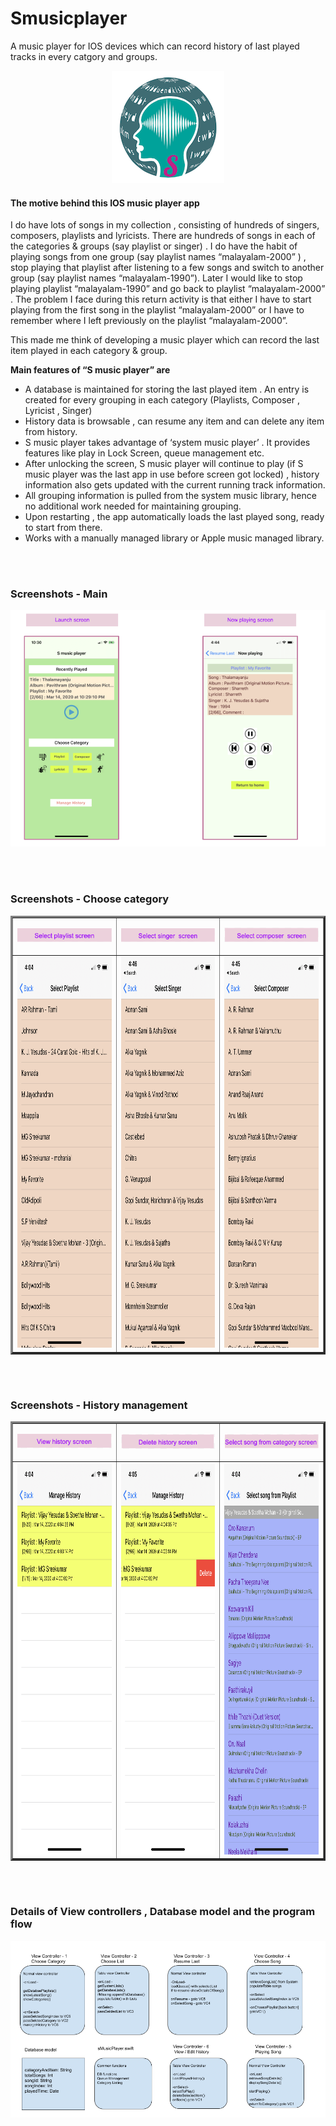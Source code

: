 # Smusicplayer
A music player for IOS devices which can record history of last played tracks in every catgory and groups.

<p align="center">
  <img src="Images/S_MusicPlayer_icon_3x.png">
</p>

#### The motive behind this IOS music player app

I do have lots of songs in my  collection , consisting of hundreds of singers, composers, playlists and lyricists. There are hundreds of songs in each of the categories  & groups  (say playlist or singer) . I do have the habit of playing songs from one group (say playlist names “malayalam-2000” ) , stop playing that playlist after listening to a few songs and  switch to another group (say playlist names “malayalam-1990”).  Later I would like to stop playing playlist “malayalam-1990” and go back to playlist “malayalam-2000” . The problem I face during this return activity is that either I have to start playing from the first song in the playlist “malayalam-2000” or I have to remember where I left previously on the playlist “malayalam-2000”.

This made me think of developing a music player which can record the last item played in each category  & group. 

**Main features of “S music player” are**

- A database is maintained for storing the last played item . An entry is  created for every grouping in each category (Playlists,  Composer , Lyricist , Singer)
- History  data is browsable , can resume any item  and can delete any item from history.
- S music player takes advantage of ‘system music player’ . It provides features like play in Lock Screen, queue management etc. 
- After unlocking the screen, S music player will continue to play (if S music player was the last app in use before screen got locked) , history information also gets updated with the current running track information.
- All grouping information is pulled from the system music library, hence no additional work needed for maintaining grouping.
- Upon restarting , the app  automatically loads the last played song, ready to start from there.
- Works with a manually managed library or Apple music managed library.

<br/>
<br/>

### Screenshots - Main
<p align="center">
  <img src="Images/Launch and now playing.png">
</p>
 
<br/>
<br/>

### Screenshots - Choose category
<p align="center">
  <TABLE border=3>
    <TR>
       <TD>
         <p align="center"> <img src="Images/select playlist screen_2.png" > </p>
      </TD>
      <TD>
        <p align="center"> <img src="Images/select singer screen_2.png"> </p>
      </TD>
      <TD>
        <p align="center"> <img src="Images/select composer screen_2.png" > </p>
      </TD>
    </TR>
    <TR>
      <TD border=3>
         <img src="Images/Select Playlist.PNG" height="626" width="288">
      </TD>
      <TD>
        <img src="Images/Select Singer.PNG" height="626" width="288">
      </TD>
      <TD>
        <img src="Images/Select Composer.PNG" height="626" width="288">
      </TD>
    </TR>
 
  </TABLE>
</p>

<p align="center">
</p>

<br/>
<br/>

### Screenshots - History management
<p align="center">
  <TABLE border=3>
    <TR>
       <TD>
        <p align="center"> <img src="Images/view history screen_2.png" > </p>
      </TD>
      <TD>
        <p align="center"> <img src="Images/delete history screen_2.png" > </p>
      </TD>
      <TD>
        <p align="center"> <img src="Images/select song from category screen_2.png" > </p> 
      </TD>
    </TR>
    <TR>
      <TD border=3>
         <img src="Images/Manage History.PNG" height="626" width="288">
      </TD>
      <TD>
        <img src="Images/Manage History - Delete.PNG" height="626" width="288">
      </TD>
      <TD>
        <img src="Images/Select Song from Category.PNG" height="626" width="288">
      </TD>
    </TR>
 
  </TABLE>
</p>
  
<br/>
<br/>
  
### Details of View controllers , Database model and the program flow
<p align="center">
  <img src="Images/S music player - flow.png">
</p>
  
